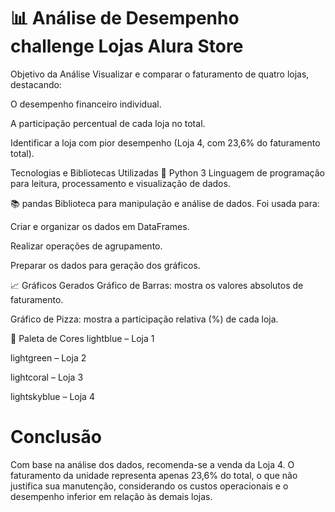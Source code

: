 # 📊 Análise de Desempenho challenge  Lojas Alura Store

Objetivo da Análise
Visualizar e comparar o faturamento de quatro lojas, destacando:

O desempenho financeiro individual.

A participação percentual de cada loja no total.

Identificar a loja com pior desempenho (Loja 4, com 23,6% do faturamento total).

 Tecnologias e Bibliotecas Utilizadas
🐍 Python 3
Linguagem de programação para leitura, processamento e visualização de dados.

📚 pandas
Biblioteca para manipulação e análise de dados. Foi usada para:

Criar e organizar os dados em DataFrames.

Realizar operações de agrupamento.

Preparar os dados para geração dos gráficos.

📈 Gráficos Gerados
Gráfico de Barras: mostra os valores absolutos de faturamento.

Gráfico de Pizza: mostra a participação relativa (%) de cada loja.

🎨 Paleta de Cores
lightblue – Loja 1

lightgreen – Loja 2

lightcoral – Loja 3

lightskyblue – Loja 4

# Conclusão
Com base na análise dos dados, recomenda-se a venda da Loja 4. O faturamento da unidade representa apenas 23,6% do total, o que não justifica sua manutenção, considerando os custos operacionais e o desempenho inferior em relação às demais lojas.


